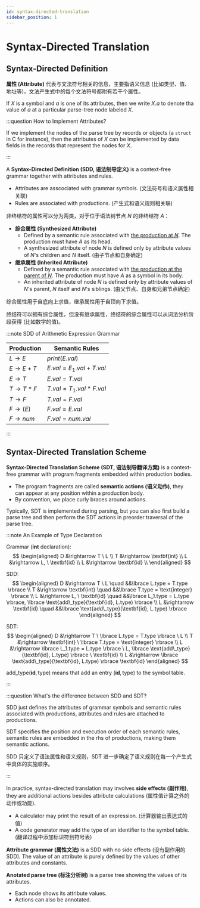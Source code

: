 ```yaml
---
id: syntax-directed-translation
sidebar_position: 1
---
```


# Syntax-Directed Translation

## Syntax-Directed Definition

**属性 (Attribute)** 代表与文法符号相关的信息，主要指语义信息 (比如类型、值、地址等)，文法产生式中的每个文法符号都附有若干个属性。

If $X$ is a symbol and $a$ is one of its attributes, then we write $X.a$ to denote tha value of $a$ at a particular parse-tree node labeled $X$.

:::question How to Implement Attributes?

If we implement the nodes of the parse tree by records or objects (a `struct` in C for instance), then the attributes of $X$ can be implemented by data fields in the records that represent the nodes for $X$.

:::

A **Syntax-Directed Definition (SDD, 语法制导定义)** is a context-free grammar together with attributes and rules.
- Attributes are asscociated with grammar symbols. (文法符号和语义属性相关联)
- Rules are associated with productions. (产生式和语义规则相关联)

非终结符的属性可以分为两类，对于位于语法树节点 $N$ 的非终结符 $A$：
- **综合属性 (Synthesized Attribute)**
  - Defined by a semantic rule associated with <u>the production at $N$</u>. The production must have $A$ as its head.
  - A synthesized attribute of node $N$ is defined only by attribute values of $N$'s children and $N$ itself. (由子节点和自身确定)
- **继承属性 (Inherited Attribute)**
  - Defined by a semantic rule associated with <u>the production at the parent of $N$</u>. The production must have $A$ as a symbol in its body.
  - An inherited attribute of node $N$ is defined only by attribute values of $N$'s parent, $N$ itself and $N$'s siblings. (由父节点、自身和兄弟节点确定)

综合属性用于自底向上求值，继承属性用于自顶向下求值。

终结符可以拥有综合属性，但没有继承属性，终结符的综合属性可以从词法分析阶段获得 (比如数字的值)。


:::note SDD of Arithmetic Expression Grammar

| $\textsf{Production}$             | $\textsf{Semantic Rules}$ |
| --------------------------------- | ------------------------- |
| $L \rightarrow E$                 | $print(E.val)$            |
| $E \rightarrow E + T$             | $E.val = E_1.val + T.val$ |
| $E \rightarrow T$                 | $E.val = T.val$           |
| $T \rightarrow T * F$             | $T.val = T_1.val * F.val$ |
| $T \rightarrow F$                 | $T.val = F.val$           |
| $F \rightarrow \lparen E \rparen$ | $F.val = E.val$           |
| $F \rightarrow num$               | $F.val = num.val$         |

:::

## Syntax-Directed Translation Scheme

**Syntax-Directed Translation Scheme (SDT, 语法制导翻译方案)** is a context-free grammar with program fragments embedded within production bodies.
- The program fragments are called **semantic actions (语义动作)**, they can appear at any position within a production body.
- By convention, we place curly braces around actions.

Typically, SDT is implemented during parsing, but you can also first build a parse tree and then perform the SDT actions in preorder traversal of the parse tree.

:::note An Example of Type Declaration

Grammar ($\textbf{int}$ declaration):
$$
  \begin{aligned}
    D &\rightarrow T \ L \\
    T &\rightarrow \textbf{int} \\
    L &\rightarrow L, \ \textbf{id} \\
    L &\rightarrow \textbf{id} \\
  \end{aligned}
$$

SDD:
$$
  \begin{aligned}
    D &\rightarrow T \ L \quad &&\lbrace L.type = T.type \rbrace \\
    T &\rightarrow \textbf{int} \quad &&\lbrace T.type = \text{integer} \rbrace \\
    L &\rightarrow L, \ \textbf{id} \quad &&\lbrace L_1.type = L.type \rbrace, \lbrace \text{add\_type}(\textbf{id}, L.type) \rbrace \\
    L &\rightarrow \textbf{id} \quad &&\lbrace \text{add\_type}(\textbf{id}, L.type) \rbrace
  \end{aligned}
$$

SDT:
$$
  \begin{aligned}
    D &\rightarrow T \ \lbrace L.type = T.type \rbrace \ L \\
    T &\rightarrow \textbf{int} \ \lbrace T.type = \text{integer} \rbrace \\
    L &\rightarrow \lbrace L_1.type = L.type \rbrace \ L, \lbrace \text{add\_type}(\textbf{id}, L.type) \rbrace \ \textbf{id} \\
    L &\rightarrow \lbrace \text{add\_type}(\textbf{id}, L.type) \rbrace \textbf{id}
  \end{aligned}
$$

$\text{add\_type}(\textbf{id}, \text{type})$ means that add an entry $(\textbf{id}, \text{type})$ to the symbol table.

:::

:::question What's the difference between SDD and SDT?

SDD just defines the attributes of grammar symbols and semantic rules associated with productions, attributes and rules are attached to productions.

SDT specifies the position and execution order of each semantic rules, semantic rules are embedded in the rhs of productions, making them semantic actions.

SDD 只定义了语法属性和语义规则，SDT 进一步确定了语义规则在每一个产生式中具体的实施顺序。

:::

In practice, syntax-directed translation may involves **side effects (副作用)**, they are additional actions besides attribute calculations (属性值计算之外的动作或功能).
- A calculator may print the result of an expression. (计算器输出表达式的值)
- A code generator may add the type of an identifier to the symbol table. (翻译过程中添加标识符到符号表)

**Attribute grammar (属性文法)** is a SDD with no side effects (没有副作用的 SDD). The value of an attribute is purely defined by the values of other attributes and constants.

**Anotated parse tree (标注分析树)** is a parse tree showing the values of its attributes.
- Each node shows its attribute values.
- Actions can also be annotated.
